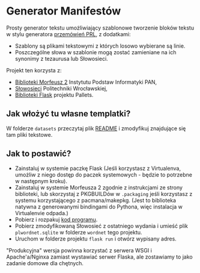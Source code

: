 # Generator Manifestów

Prosty generator tekstu umożliwiający szablonowe tworzenie bloków tekstu w stylu generatora
[przemówień PRL](https://www.eurostudent.pl/generator-przemowienia/), z dodatkami:

- Szablony są plikami tekstowymi z których losowo wybierane są linie.
- Poszczególne słowa w szablonie mogą zostać zamieniane na ich synonimy z tezaurusa lub Słowosieci.

Projekt ten korzysta z:

- [Biblioteki Morfeusz 2](http://morfeusz.sgjp.pl) Instytutu Podstaw Informatyki PAN,
- [Słowosieci](http://plwordnet.pwr.wroc.pl) Politechniki Wrocławskiej,
- [Biblioteki Flask](https://flask.palletsprojects.com) projektu Pallets.

## Jak włożyć tu własne templatki?

W folderze `datasets` przeczytaj plik [README](datasets/README.md) i zmodyfikuj znajdujące się tam
pliki tekstowe.

## Jak to postawić?

- Zainstaluj w systemie paczkę Flask (Jeśli korzystasz z Virtualenva, umożliw z niego dostęp do
  paczek systemowych - będzie to potrzebne w następnym kroku).
- Zainstaluj w systemie Morfeusza 2 zgodnie z instrukcjami ze strony biblioteki, lub skorzystaj z
  PKGBUILDów w `.packaging` jeśli korzystasz z systemu korzystającego z pacmana/makepkg. (Jest to
  biblioteka natywna z generowanymi bindingami do Pythona, więc instalacja w Virtualenvie odpada.)
- Pobierz i rozpakuj [kod programu](https://github.com/DragoonAethis/ManifestGen/releases).
- Pobierz zmodyfikowaną Słowosieć z ostatniego wydania i umieść plik `plwordnet.sqlite` w folderze
  `wordnet` tego projektu.
- Uruchom w folderze projektu `flask run` i otwórz wypisany adres.

"Produkcyjna" wersja powinna korzystać z serwera WSGI i Apache'a/Nginxa zamiast wystawiać serwer
Flaska, ale zostawiamy to jako zadanie domowe dla chętnych.

